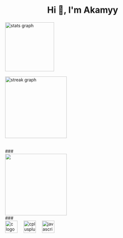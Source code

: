 <h1 align="center">Hi 👋, I'm Akamyy</h1>

###

<div align="left">
  <img src="https://github-readme-stats.vercel.app/api?username=sadsa993&hide_title=false&hide_rank=false&show_icons=true&include_all_commits=true&count_private=true&disable_animations=false&theme=dracula&locale=en&hide_border=false&order=1" height="159" alt="stats graph" /> <br><br>
  <img src="https://streak-stats.demolab.com?user=sadsa993&locale=en&mode=daily&theme=dracula&hide_border=false&border_radius=5&order=3" height="200" alt="streak graph"  />
</div>
<br><br>
###

<div align="left">
  <img height="200" src="https://lanyard.cnrad.dev/api/882178506228891669"  />
</div>
###
<div align="left">
  <img src="https://cdn.jsdelivr.net/gh/devicons/devicon/icons/c/c-original.svg" height="40" alt="c logo"  />
  <img width="12" />
  <img src="https://cdn.jsdelivr.net/gh/devicons/devicon/icons/cplusplus/cplusplus-original.svg" height="40" alt="cplusplus logo"  />
  <img width="12" />
  <img src="https://cdn.jsdelivr.net/gh/devicons/devicon/icons/javascript/javascript-original.svg" height="40" alt="javascript logo"  />
</div>

###
